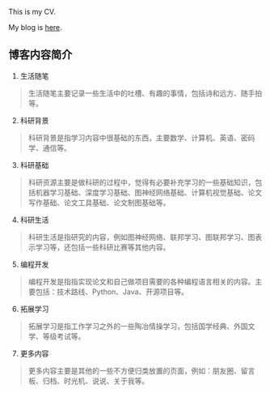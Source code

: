 This is my CV.

My blog is [here](https://www.ieeefellow.com).



## 博客内容简介

1. 生活随笔

> 生活随笔主要记录一些生活中的吐槽、有趣的事情，包括诗和远方、随手拍等。

2. 科研背景

> 科研背景是指学习内容中很基础的东西，主要数学、计算机、英语、密码学、通信等。

3. 科研基础

> 科研资源主要是做科研的过程中，觉得有必要补充学习的一些基础知识，包括机器学习基础、深度学习基础、图神经网络基础、计算机视觉基础、论文写作基础、论文工具基础、论文制图基础等。

4. 科研生活

> 科研生活是指研究的内容，例如图神经网络、联邦学习、图联邦学习、图表示学习等，还包括一些科研比赛等其他内容。

5. 编程开发

> 编程开发是指指实现论文和自己做项目需要的各种编程语言相关的内容。主要包括：技术路线、Python、Java、开源项目等。

6. 拓展学习

> 拓展学习是指工作学习之外的一些陶冶情操学习，包括国学经典、外国文学、等级考试等。

7. 更多内容

> 更多内容主要是其他的一些不方便归类放置的页面，例如：朋友圈、留言板、归档、时光机、说说、关于我等。
